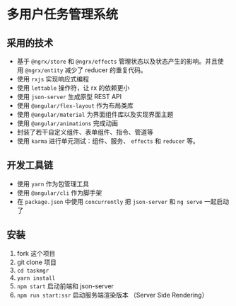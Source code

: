 # 多用户任务管理系统

## 采用的技术

- 基于 `@ngrx/store` 和 `@ngrx/effects` 管理状态以及状态产生的影响。并且使用 `@ngrx/entity` 减少了 reducer 的重复代码。
- 使用 `rxjs` 实现响应式编程
- 使用 `lettable` 操作符，让 rx 的依赖更小
- 使用 `json-server` 生成原型 REST API
- 使用 `@angular/flex-layout` 作为布局类库
- 使用 `@angular/material` 为界面组件库以及实现界面主题
- 使用 `@angular/animations` 完成动画
- 封装了若干自定义组件、表单组件、指令、管道等
- 使用 `karma` 进行单元测试：组件、服务、 `effects` 和 `reducer` 等。

## 开发工具链

- 使用 `yarn` 作为包管理工具
- 使用 `@angular/cli` 作为脚手架
- 在 `package.json` 中使用 `concurrently` 把 `json-server` 和 `ng serve` 一起启动了

## 安装

1. fork 这个项目
2. git clone 项目
3. `cd taskmgr`
4. `yarn install`
5. `npm start` 启动前端和 json-server
6. `npm run start:ssr` 启动服务端渲染版本 （Server Side Rendering）
